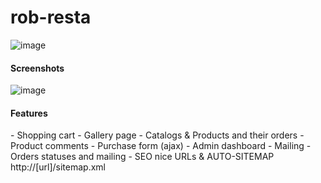 # rob-resta


![image](https://raw.githubusercontent.com/kabilarajah/rob-resta/master/photos/admin_shop/1.png)


<h4>Screenshots</h4>

![image](https://raw.githubusercontent.com/kabilarajah/rob-resta/master/photos/user_shop/1.png)



<h4>Features</h4>
- Shopping cart
- Gallery page
- Catalogs & Products and their orders
- Product comments
- Purchase form (ajax)
- Admin dashboard
- Mailing
- Orders statuses and mailing
- SEO nice URLs & AUTO-SITEMAP http://[url]/sitemap.xml


